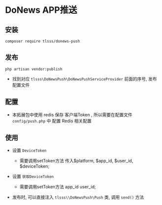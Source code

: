 # DoNews APP推送
## 安装
```
composer require tlsss/donews-push
```

## 发布
```
php artisan vendor:publish
```
- 找到对应 `tlsss\DoNewsPush\DoNewsPushServiceProvider` 前面的序号, 发布配置文件

## 配置
- 本拓展包中使用 redis 保存 客户端Token , 所以需要在配置文件 `config/push.php` 中 配置 Redis 相关配置

## 使用
- 设置 `DeviceToken` 
    - 需要调用setToken方法 传入$platform, $app_id, $user_id, $deviceToken;
- 设置 `获取DeviceToken` 
    - 需要调用setToken方法 app_id user_id;

- 发布时, 可以直接注入 `tlsss\\DoNewsPush\Push` 类, 调用 `send()` 方法